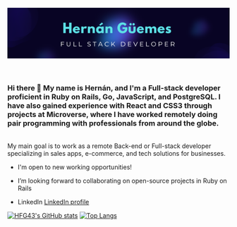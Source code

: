 <p align="center">
  <img src="./Hernán Güemes.png"/>
</p>  
<br>

### Hi there 👋 My name is Hernán, and I'm a Full-stack developer proficient in Ruby on Rails, Go, JavaScript, and PostgreSQL. I have also gained experience with React and CSS3 through projects at Microverse, where I have worked remotely doing pair programming with professionals from around the globe. 
<br>
My main goal is to work as a remote Back-end or Full-stack developer specializing in sales apps, e-commerce, and tech solutions for businesses.

- I'm open to new working opportunities!
- I’m looking forward to collaborating on open-source projects in Ruby on Rails

- LinkedIn [LinkedIn profile](https://www.linkedin.com/in/hernanguemes/)

  
[![HFG43's GitHub stats](https://github-readme-stats.vercel.app/api?username=HFG43)](https://github.com/HFG43/github-readme-stats)
[![Top Langs](https://github-readme-stats.vercel.app/api/top-langs/?username=HFG43&layout=compact)](https://github.com/HFG43/github-readme-stats)
